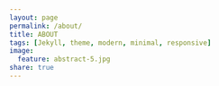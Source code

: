 ```yaml
---
layout: page
permalink: /about/
title: ABOUT
tags: [Jekyll, theme, modern, minimal, responsive]
image:
  feature: abstract-5.jpg
share: true
---
```




